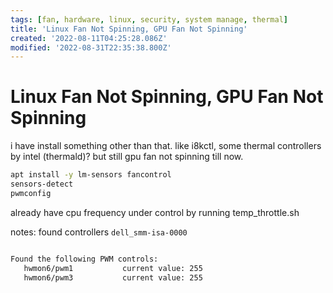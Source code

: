 ```yaml
---
tags: [fan, hardware, linux, security, system manage, thermal]
title: 'Linux Fan Not Spinning, GPU Fan Not Spinning'
created: '2022-08-11T04:25:28.086Z'
modified: '2022-08-31T22:35:38.800Z'
---
```


# Linux Fan Not Spinning, GPU Fan Not Spinning

i have install something other than that. like i8kctl, some thermal controllers by intel (thermald)? but still gpu fan not spinning till now.

```bash
apt install -y lm-sensors fancontrol
sensors-detect
pwmconfig
```
already have cpu frequency under control by running temp_throttle.sh

notes: found controllers `dell_smm-isa-0000`

```bash

Found the following PWM controls:
   hwmon6/pwm1           current value: 255
   hwmon6/pwm3           current value: 255


```


